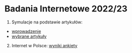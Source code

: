 # Badania Internetowe 2022/23

1. Symulacje na podstawie artykułów:
  + [wprowadzenie](https://htmlpreview.github.io/?https://github.com/DepartmentOfStatisticsPUE/bi-2023/blob/main/notebooks/01-sim-intro.html)
  + [wybrane artykuły](https://htmlpreview.github.io/?https://github.com/DepartmentOfStatisticsPUE/bi-2023/blob/main/notebooks/01-sim-papers.html)
2. Internet w Polsce: [wyniki ankiety](https://htmlpreview.github.io/?https://github.com/DepartmentOfStatisticsPUE/bi-2023/blob/main/notebooks/02-internet-coverage.html)
